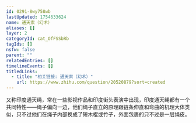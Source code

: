 ```yaml
---
id: 0291-8wy758wb
lastUpdated: 1754633624
name: 通天索（幻术）
aliases: []
layer: 2
categoryId: cat_OfFSSbRb
tagIds: []
nsfw: false
parent: ""
relatedEntries: []
timelineEvents: []
titledLinks:
  - title: "相关链接: 通天索（幻术）"
    url: https://www.zhihu.com/question/20520879?sort=created
---
```


又称印度通天绳，常在一些影视作品和印度街头表演中出现，印度通天绳都有一个共同特性——绳子偏向一边，他们绳子直立的原理跟链条伸直和弯曲的机理大体类似，只不过他们在绳子内部换成了短木棍或竹子，外面包裹的只不过是一层绳皮。